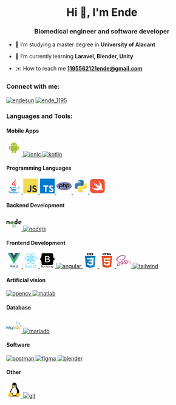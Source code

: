 <h1 align="center">Hi 👋, I'm Ende</h1>
<h3 align="center">Biomedical engineer and software developer</h3>

- 🔭 I’m studying a master degree in **University of Alacant**

- 🌱 I’m currently learning **Laravel, Blender, Unity**

- ✉️ How to reach me **1195562121ende@gmail.com**

<h3 align="left">Connect with me:</h3>
<p align="left">
<a href="https://linkedin.com/in/ende-sun-550928283" target="blank"><img align="center" src="https://raw.githubusercontent.com/rahuldkjain/github-profile-readme-generator/master/src/images/icons/Social/linked-in-alt.svg" alt="endesun" height="30" width="40" /></a>
<a href="https://instagram.com/ende_1195" target="blank"><img align="center" src="https://raw.githubusercontent.com/rahuldkjain/github-profile-readme-generator/master/src/images/icons/Social/instagram.svg" alt="ende_1195" height="30" width="40" /></a>
</p>

<h3 align="left">Languages and Tools:</h3>


<h4>Mobile Apps</h4>
<p align="left">
    <a href="https://developer.android.com" target="_blank" rel="noreferrer">
        <img
            src="https://raw.githubusercontent.com/devicons/devicon/master/icons/android/android-original-wordmark.svg"
            alt="android" width="40" height="40" />
    </a>
    <a href="https://ionicframework.com" target="_blank" rel="noreferrer">
        <img src="https://upload.wikimedia.org/wikipedia/commons/d/d1/Ionic_Logo.svg" alt="ionic"
            width="40" height="40" />
    </a>
    <a href="https://kotlinlang.org" target="_blank" rel="noreferrer">
        <img src="https://www.vectorlogo.zone/logos/kotlinlang/kotlinlang-icon.svg" alt="kotlin"
            width="40" height="40" />
    </a>
</p>




<h4>Programming Languages</h4>
<p align="left">
    <a href="https://www.java.com" target="_blank" rel="noreferrer">
        <img
            src="https://raw.githubusercontent.com/devicons/devicon/master/icons/java/java-original.svg"
            alt="java" width="40" height="40" />
    </a>
    <a href="https://developer.mozilla.org/en-US/docs/Web/JavaScript" target="_blank"
        rel="noreferrer">
        <img
            src="https://raw.githubusercontent.com/devicons/devicon/master/icons/javascript/javascript-original.svg"
            alt="javascript" width="40" height="40" />
    </a>
    <a href="https://www.typescriptlang.org/" target="_blank" rel="noreferrer">
        <img
            src="https://raw.githubusercontent.com/devicons/devicon/master/icons/typescript/typescript-original.svg"
            alt="typescript" width="40" height="40" />
    </a>
    <a href="https://www.php.net" target="_blank" rel="noreferrer">
        <img
            src="https://raw.githubusercontent.com/devicons/devicon/master/icons/php/php-original.svg"
            alt="php" width="40" height="40" />
    </a>
    <a href="https://www.python.org" target="_blank" rel="noreferrer">
        <img
            src="https://raw.githubusercontent.com/devicons/devicon/master/icons/python/python-original.svg"
            alt="python" width="40" height="40" />
    </a>
    <a href="https://developer.apple.com/swift/" target="_blank" rel="noreferrer">
        <img
            src="https://raw.githubusercontent.com/devicons/devicon/master/icons/swift/swift-original.svg"
            alt="swift" width="40" height="40" />
    </a>
</p>


<h4>Backend Development</h4>
<p align="left">
    <a href="https://nodejs.org" target="_blank" rel="noreferrer">
        <img
            src="https://raw.githubusercontent.com/devicons/devicon/master/icons/nodejs/nodejs-original-wordmark.svg"
            alt="nodejs" width="40" height="40" />
    </a>
        <a href="https://laravel.com/" target="_blank" rel="noreferrer">
        <img
            src="https://upload.wikimedia.org/wikipedia/commons/thumb/9/9a/Laravel.svg/800px-Laravel.svg.png"
            alt="nodejs" width="40" height="40" />
    </a>
</p>

<h4>Frontend Development</h4>
<p align="left">
    <a href="https://vuejs.org/" target="_blank" rel="noreferrer">
        <img
            src="https://raw.githubusercontent.com/devicons/devicon/master/icons/vuejs/vuejs-original-wordmark.svg"
            alt="vuejs" width="40" height="40" />
    </a>
    <a href="https://reactjs.org/" target="_blank" rel="noreferrer">
        <img
            src="https://raw.githubusercontent.com/devicons/devicon/master/icons/react/react-original-wordmark.svg"
            alt="react" width="40" height="40" />
    </a>
    <a href="https://getbootstrap.com" target="_blank" rel="noreferrer">
        <img
            src="https://raw.githubusercontent.com/devicons/devicon/master/icons/bootstrap/bootstrap-plain-wordmark.svg"
            alt="bootstrap" width="40" height="40" />
    </a>
    <a href="https://angular.io" target="_blank" rel="noreferrer">
        <img src="https://angular.io/assets/images/logos/angular/angular.svg" alt="angular"
            width="40" height="40" />
    </a>
    <a href="https://www.w3schools.com/css/" target="_blank" rel="noreferrer">
        <img
            src="https://raw.githubusercontent.com/devicons/devicon/master/icons/css3/css3-original-wordmark.svg"
            alt="css3" width="40" height="40" />
    </a>
    <a href="https://www.w3.org/html/" target="_blank" rel="noreferrer">
        <img
            src="https://raw.githubusercontent.com/devicons/devicon/master/icons/html5/html5-original-wordmark.svg"
            alt="html5" width="40" height="40" />
    </a>
    <a href="https://sass-lang.com" target="_blank" rel="noreferrer">
        <img
            src="https://raw.githubusercontent.com/devicons/devicon/master/icons/sass/sass-original.svg"
            alt="sass" width="40" height="40" />
    </a>
    <a href="https://tailwindcss.com/" target="_blank" rel="noreferrer">
        <img src="https://www.vectorlogo.zone/logos/tailwindcss/tailwindcss-icon.svg" alt="tailwind"
            width="40" height="40" />
    </a>
</p>


<h4>Artificial vision</h4>
<p align="left">
    <a href="https://opencv.org/" target="_blank" rel="noreferrer">
        <img src="https://www.vectorlogo.zone/logos/opencv/opencv-icon.svg" alt="opencv" width="40"
            height="40" />
    </a>
    <a href="https://www.mathworks.com/" target="_blank" rel="noreferrer">
        <img src="https://upload.wikimedia.org/wikipedia/commons/2/21/Matlab_Logo.png" alt="matlab"
            width="40" height="40" />
    </a>
</p>

<h4>Database</h4>
<p align="left">
    <a href="https://www.mysql.com/" target="_blank" rel="noreferrer">
        <img
            src="https://raw.githubusercontent.com/devicons/devicon/master/icons/mysql/mysql-original-wordmark.svg"
            alt="mysql" width="40" height="40" />
    </a>
    <a href="https://mariadb.org/" target="_blank" rel="noreferrer">
        <img src="https://www.vectorlogo.zone/logos/mariadb/mariadb-icon.svg" alt="mariadb"
            width="40" height="40" />
    </a>
</p>

<h4>Software</h4>
<p align="left">
    <a href="https://postman.com" target="_blank" rel="noreferrer">
        <img src="https://www.vectorlogo.zone/logos/getpostman/getpostman-icon.svg" alt="postman"
            width="40" height="40" />
    </a>
    <a href="https://www.figma.com/" target="_blank" rel="noreferrer">
        <img src="https://www.vectorlogo.zone/logos/figma/figma-icon.svg" alt="figma" width="40"
            height="40" />
    </a>
    <a href="https://www.blender.org/" target="_blank" rel="noreferrer">
        <img src="https://download.blender.org/branding/community/blender_community_badge_white.svg"
            alt="blender" width="40" height="40" />
    </a>

</p>

<h4>Other</h4>
<p align="left">
    <a href="https://www.linux.org/" target="_blank" rel="noreferrer">
        <img
            src="https://raw.githubusercontent.com/devicons/devicon/master/icons/linux/linux-original.svg"
            alt="linux" width="40" height="40" />
    </a>
    <a href="https://git-scm.com/" target="_blank" rel="noreferrer">
        <img src="https://www.vectorlogo.zone/logos/git-scm/git-scm-icon.svg" alt="git" width="40"
            height="40" />
    </a>
</p>
